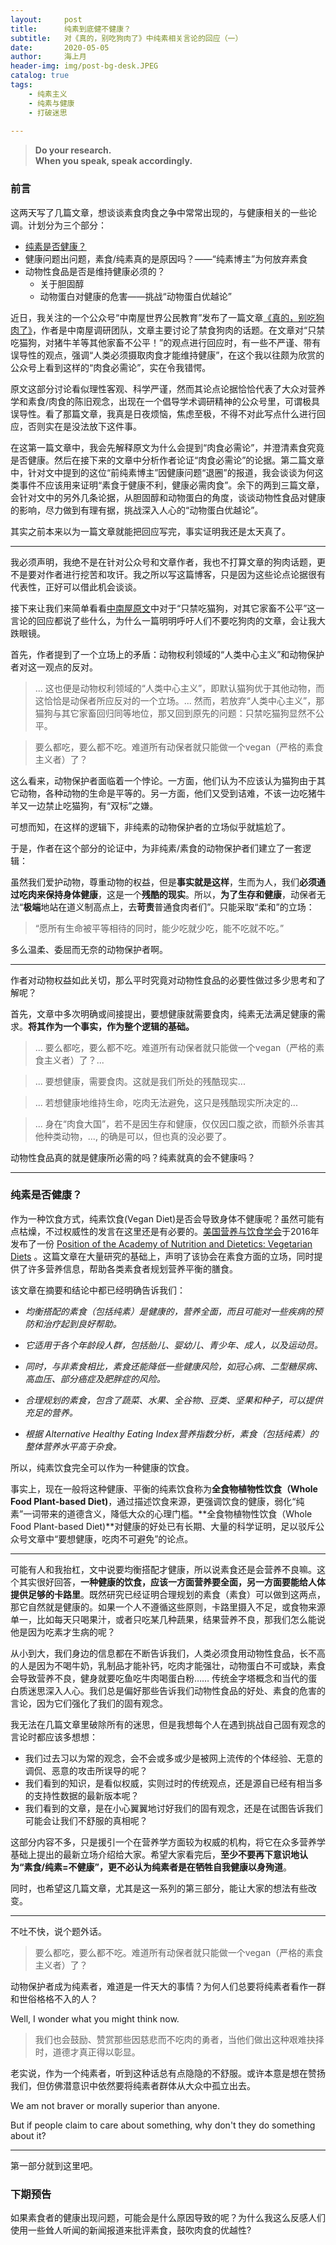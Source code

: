 ```yaml
---
layout:     post
title:      纯素到底健不健康？
subtitle:   对《真的，别吃狗肉了》中纯素相关言论的回应（一）
date:       2020-05-05
author:     海上月
header-img: img/post-bg-desk.JPEG
catalog: true
tags:
    - 纯素主义 
    - 纯素与健康 
    - 打破迷思
    
---
```

> **Do your research.  
> When you speak, speak accordingly.**

### 前言
这两天写了几篇文章，想谈谈素食肉食之争中常常出现的，与健康相关的一些论调。计划分为三个部分：

* [纯素是否健康？](https://my-little-republic.github.io/2020/05/05/Post-2-%E5%8A%A8%E7%89%A9%E6%80%A7%E9%A3%9F%E7%89%A9%E7%9C%9F%E7%9A%84%E6%98%AF%E4%BA%BA%E4%BD%93%E5%BF%85%E9%9C%80%E7%9A%84%E5%90%97-%E7%B4%A0%E9%A3%9F%E6%98%AF%E5%90%A6%E5%81%A5%E5%BA%B7/) 
* 健康问题出问题，素食/纯素真的是原因吗？——“纯素博主”为何放弃素食
* 动物性食品是否是维持健康必须的？
	* 关于胆固醇
	* 动物蛋白对健康的危害——挑战“动物蛋白优越论”

近日，我关注的一个公众号“中南屋世界公民教育”发布了一篇文章[《真的，别吃狗肉了》](https://mp.weixin.qq.com/s/JwU3FhtclQRmaedg5UgDmA)，作者是中南屋调研团队，文章主要讨论了禁食狗肉的话题。在文章对“只禁吃猫狗，对猪牛羊等其他家畜不公平！”的观点进行回应时，有一些不严谨、带有误导性的观点，强调“人类必须摄取肉食才能维持健康”，在这个我以往颇为欣赏的公众号上看到这样的“肉食必需论”，实在令我错愕。

原文这部分讨论看似理性客观、科学严谨，然而其论点论据恰恰代表了大众对营养学和素食/肉食的陈旧观念，出现在一个倡导学术调研精神的公众号里，可谓极具误导性。看了那篇文章，我真是日夜烦恼，焦虑至极，不得不对此写点什么进行回应，否则实在是没法放下这件事。

在这第一篇文章中，我会先解释原文为什么会提到“肉食必需论”，并澄清素食究竟是否健康。然后在接下来的文章中分析作者论证“肉食必需论”的论据。第二篇文章中，针对文中提到的这位“前纯素博主”因健康问题“退圈”的报道，我会谈谈为何这类事件不应该用来证明“素食于健康不利，健康必需肉食”。余下的两到三篇文章，会针对文中的另外几条论据，从胆固醇和动物蛋白的角度，谈谈动物性食品对健康的影响，尽力做到有理有据，挑战深入人心的“动物蛋白优越论”。

其实之前本来以为一篇文章就能把回应写完，事实证明我还是太天真了。

---

我必须声明，我绝不是在针对公众号和文章作者，我也不打算文章的狗肉话题，更不是要对作者进行挖苦和攻讦。我之所以写这篇博客，只是因为这些论点论据很有代表性，正好可以借此机会谈谈。

接下来让我们来简单看看[中南屋原文](https://mp.weixin.qq.com/s/JwU3FhtclQRmaedg5UgDmA)中对于“只禁吃猫狗，对其它家畜不公平”这一言论的回应都说了些什么，为什么一篇明明呼吁人们不要吃狗肉的文章，会让我大跌眼镜。

首先，作者提到了一个立场上的矛盾：动物权利领域的“人类中心主义”和动物保护者对这一观点的反对。

> ... 这也便是动物权利领域的“人类中心主义”，即默认猫狗优于其他动物，而这恰恰是动保者所应反对的一个立场。... 然而，若放弃“人类中心主义”，那猫狗与其它家畜回归同等地位，那又回到原先的问题：只禁吃猫狗显然不公平。

> 要么都吃，要么都不吃。难道所有动保者就只能做一个vegan（严格的素食主义者）了？

这么看来，动物保护者面临着一个悖论。一方面，他们认为不应该认为猫狗由于其它动物，各种动物的生命是平等的。另一方面，他们又受到诘难，不该一边吃猪牛羊又一边禁止吃猫狗，有“双标”之嫌。

可想而知，在这样的逻辑下，非纯素的动物保护者的立场似乎就尴尬了。

于是，作者在这个部分的论证中，为非纯素/素食的动物保护者们建立了一套逻辑：

虽然我们爱护动物，尊重动物的权益，但是**事实就是这样**，生而为人，我们**必须通过吃肉来保持身体健康**，这是一个**残酷的现实**。所以，**为了生存和健康**，动保者无法“**极端**地站在道义制高点上，去**苛责**普通食肉者们”。只能采取“柔和”的立场：

> “愿所有生命被平等相待的同时，能少吃就少吃，能不吃就不吃。”

多么温柔、委屈而无奈的动物保护者啊。

---

作者对动物权益如此关切，那么平时究竟对动物性食品的必要性做过多少思考和了解呢？

首先，文章中多次明确或间接提出，要想健康就需要食肉，纯素无法满足健康的需求。**将其作为一个事实，作为整个逻辑的基础。**

> ... 要么都吃，要么都不吃。难道所有动保者就只能做一个vegan（严格的素食主义者）了？...  

> ... 要想健康，需要食肉。这就是我们所处的残酷现实...

> ... 若想健康地维持生命，吃肉无法避免，这只是残酷现实所决定的...

> ... 身在“肉食大国”，若不是因生存和健康，仅仅因口腹之欲，而额外杀害其他种类动物，..., 的确是可以，但也真的没必要了。

动物性食品真的就是健康所必需的吗？纯素就真的会不健康吗？

---

### 纯素是否健康？
作为一种饮食方式，纯素饮食(Vegan Diet)是否会导致身体不健康呢？虽然可能有点枯燥，不过权威性的发言在这里还是有必要的。[美国营养与饮食学会](https://www.eatrightpro.org/about-us?_ga=2.79105373.870219660.1588701410-1076467063.1588593389)于2016年发布了一份 [Position of the Academy of Nutrition and Dietetics: Vegetarian Diets](https://www.sciencedirect.com/science/article/pii/S2212267216311923?casa_token=fB7j87TLLAUAAAAA:3MIJgVQQHXWFMbOdTd8mQ9dEV4UQO3AD0_Kxo6J1WvmJ0QkrzeDVqBBbIrhX-yHEy_T-gG9T) 。这篇文章在大量研究的基础上，声明了该协会在素食方面的立场，同时提供了许多营养信息，帮助各类素食者规划营养平衡的膳食。

该文章在摘要和结论中都已经明确告诉我们：  

* *均衡搭配的素食（包括纯素）是健康的，营养全面，而且可能对一些疾病的预防和治疗起到良好帮助。*

* *它适用于各个年龄段人群，包括胎儿、婴幼儿、青少年、成人，以及运动员。*

* *同时，与非素食相比，素食还能降低一些健康风险，如冠心病、二型糖尿病、高血压、部分癌症及肥胖症的风险。*

* *合理规划的素食，包含了蔬菜、水果、全谷物、豆类、坚果和种子，可以提供充足的营养。*

* *根据 Alternative Healthy Eating Index营养指数分析，素食（包括纯素）的整体营养水平高于杂食。*

所以，纯素饮食完全可以作为一种健康的饮食。

事实上，现在一般将这种健康、平衡的纯素饮食称为**全食物植物性饮食（Whole Food Plant-based Diet)**，通过描述饮食来源，更强调饮食的健康，弱化“纯素”一词带来的道德含义，降低大众的心理门槛。**全食物植物性饮食（Whole Food Plant-based Diet)**对健康的好处已有长期、大量的科学证明，足以驳斥公众号文章中“要想健康，吃肉不可避免”的论点。

---

可能有人和我抬杠，文中说要均衡搭配才健康，所以说素食还是会营养不良嘛。这个其实很好回答，**一种健康的饮食，应该一方面营养要全面，另一方面要能给人体提供足够的卡路里**。既然研究已经证明合理规划的素食（素食）可以做到这两点，那它自然就是健康的。如果一个人不遵循这些原则，卡路里摄入不足，或食物来源单一，比如每天只喝果汁，或者只吃某几种蔬果，结果营养不良，那我们怎么能说他是因为吃素才生病的呢？

从小到大，我们身边的信息都在不断告诉我们，人类必须食用动物性食品，长不高的人是因为不喝牛奶，乳制品才能补钙，吃肉才能强壮，动物蛋白不可或缺，素食会导致营养不良，健身就要吃鱼吃牛肉喝蛋白粉…… 传统金字塔概念和当代的蛋白质迷思深入人心。我们总是偏好那些告诉我们动物性食品的好处、素食的危害的言论，因为它们强化了我们的固有观念。

我无法在几篇文章里破除所有的迷思，但是我想每个人在遇到挑战自己固有观念的言论时都应该多想想：

* 我们过去习以为常的观念，会不会或多或少是被网上流传的个体经验、无意的调侃、恶意的攻击所误导的呢？
* 我们看到的知识，是看似权威，实则过时的传统观点，还是源自已经有相当多的支持性数据的最新版本呢？
* 我们看到的文章，是在小心翼翼地讨好我们的固有观念，还是在试图告诉我们可能会让我们不舒服的真相呢？

这部分内容不多，只是援引一个在营养学方面较为权威的机构，将它在众多营养学基础上提出的最新立场介绍给大家。希望大家看完后，**至少不要再下意识地认为“素食/纯素=不健康”，更不必认为纯素者是在牺牲自我健康以身殉道**。

同时，也希望这几篇文章，尤其是这一系列的第三部分，能让大家的想法有些改变。

---

不吐不快，说个题外话。

> 要么都吃，要么都不吃。难道所有动保者就只能做一个vegan（严格的素食主义者）了？

动物保护者成为纯素者，难道是一件天大的事情？为何人们总要将纯素者看作一群和世俗格格不入的人？

Well, I wonder what you might think now.

> 我们也会鼓励、赞赏那些因慈悲而不吃肉的勇者，当他们做出这种艰难抉择时，道德才真正得以彰显。

老实说，作为一个纯素者，听到这种话总有点隐隐的不舒服。或许本意是想在赞扬我们，但仿佛潜意识中依然要将纯素者群体从大众中孤立出去。

We am not braver or morally superior than anyone. 

But if people claim to care about something, why don't they do something about it?

---
第一部分就到这里吧。
### 下期预告

如果素食者的健康出现问题，可能会是什么原因导致的呢？为什么我这么反感人们使用一些耸人听闻的新闻报道来批评素食，鼓吹肉食的优越性?
